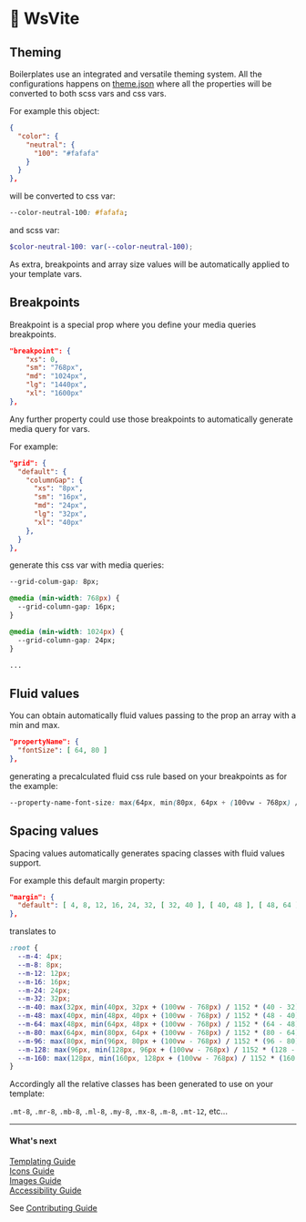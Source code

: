 # 🔵 WsVite

## Theming

Boilerplates use an integrated and versatile theming system.
All the configurations happens on [theme.json](src/theme/theme.json) where all the properties will be converted to both scss vars and css vars.  

For example this object:

```json
{
  "color": {
    "neutral": {
      "100": "#fafafa"
    }
  }
},
```

will be converted to css var:

```css
--color-neutral-100: #fafafa;
```
and scss var:

```scss
$color-neutral-100: var(--color-neutral-100);
```

As extra, breakpoints and array size values will be automatically applied to your template vars.

## Breakpoints

Breakpoint is a special prop where you define your media queries breakpoints.

```json
"breakpoint": {
    "xs": 0,
    "sm": "768px",
    "md": "1024px",
    "lg": "1440px",
    "xl": "1600px"
},
```
Any further property could use those breakpoints to automatically generate media query for vars.

For example:

```json
"grid": {
  "default": {
    "columnGap": {
      "xs": "8px",
      "sm": "16px",
      "md": "24px",
      "lg": "32px",
      "xl": "40px"
    },
  }
},
```
generate this css var with media queries:

```css
--grid-colum-gap: 8px;

@media (min-width: 768px) {
  --grid-column-gap: 16px;
}

@media (min-width: 1024px) {
  --grid-column-gap: 24px;
}

...
```

## Fluid values

You can obtain automatically fluid values passing to the prop an array with a min and max.

```json
"propertyName": {
  "fontSize": [ 64, 80 ]
},
```

generating a precalculated fluid css rule based on your breakpoints as for the example:

```css
--property-name-font-size: max(64px, min(80px, 64px + (100vw - 768px) / 1152 * (80 - 64)));
```

## Spacing values

Spacing values automatically generates spacing classes with fluid values support.

For example this default margin property:

```json
"margin": {
  "default": [ 4, 8, 12, 16, 24, 32, [ 32, 40 ], [ 40, 48 ], [ 48, 64 ], [ 64, 80 ], [ 80, 96 ], [ 96, 128 ], [ 128, 160 ] ]
},
```
translates to

```css
:root {
  --m-4: 4px;
  --m-8: 8px;
  --m-12: 12px;
  --m-16: 16px;
  --m-24: 24px;
  --m-32: 32px;
  --m-40: max(32px, min(40px, 32px + (100vw - 768px) / 1152 * (40 - 32)));
  --m-48: max(40px, min(48px, 40px + (100vw - 768px) / 1152 * (48 - 40)));
  --m-64: max(48px, min(64px, 48px + (100vw - 768px) / 1152 * (64 - 48)));
  --m-80: max(64px, min(80px, 64px + (100vw - 768px) / 1152 * (80 - 64)));
  --m-96: max(80px, min(96px, 80px + (100vw - 768px) / 1152 * (96 - 80)));
  --m-128: max(96px, min(128px, 96px + (100vw - 768px) / 1152 * (128 - 96)));
  --m-160: max(128px, min(160px, 128px + (100vw - 768px) / 1152 * (160 - 128)));
}
```
Accordingly all the relative classes has been generated to use on your template:

`.mt-8`, `.mr-8`, `.mb-8`, `.ml-8`, `.my-8`, `.mx-8`, `.m-8`, `.mt-12`, etc...

---
#### What's next
[Templating Guide](TEMPLATING.md)   
[Icons Guide](ICONS.md)  
[Images Guide](IMAGES.md)  
[Accessibility Guide](ACCESSIBILITY.md)  

See [Contributing Guide](../../CONTRIBUTING.md)
